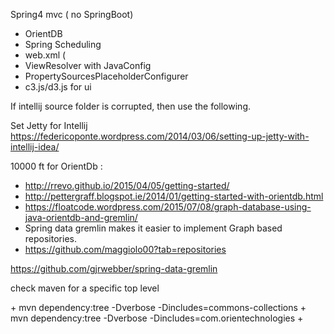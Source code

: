 Spring4 mvc ( no SpringBoot)
+ OrientDB
+ Spring Scheduling
+ web.xml (
+ ViewResolver with JavaConfig
+ PropertySourcesPlaceholderConfigurer
+ c3.js/d3.js for ui


If intellij source folder is corrupted, then use the following.
      <sourceFolder url="file://$MODULE_DIR$/src/main/java" isTestSource="false" />
      <sourceFolder url="file://$MODULE_DIR$/src/main/resources" type="java-resource" />
      <sourceFolder url="file://$MODULE_DIR$/src/test/java" isTestSource="true" />
      <excludeFolder url="file://$MODULE_DIR$/target" />

Set Jetty for Intellij
https://federicoponte.wordpress.com/2014/03/06/setting-up-jetty-with-intellij-idea/

10000 ft for OrientDb : 
+ http://rrevo.github.io/2015/04/05/getting-started/
+ http://pettergraff.blogspot.ie/2014/01/getting-started-with-orientdb.html
+ https://floatcode.wordpress.com/2015/07/08/graph-database-using-java-orientdb-and-gremlin/
+ Spring data gremlin makes it easier to implement Graph based repositories.
+ https://github.com/maggiolo00?tab=repositories

https://github.com/gjrwebber/spring-data-gremlin

<p> check maven for a specific top level </p>
+ mvn dependency:tree -Dverbose -Dincludes=commons-collections
+ mvn dependency:tree -Dverbose -Dincludes=com.orientechnologies
+ 
